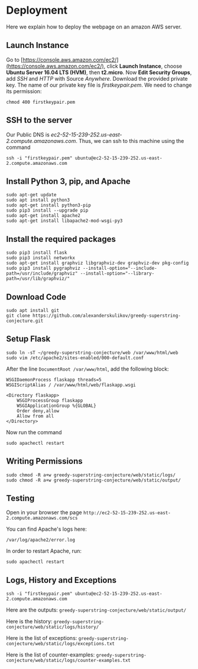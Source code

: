 # Deployment
Here we explain how to deploy the webpage on an amazon AWS server.

## Launch Instance

Go to [https://console.aws.amazon.com/ec2/](https://console.aws.amazon.com/ec2/), click **Launch Instance**, choose **Ubuntu Server 16.04 LTS (HVM)**, then **t2.micro**. Now **Edit Security Groups**, add *SSH* and *HTTP* with Source *Anywhere*. Download the provided private key. The name of our private key file is *firstkeypair.pem*. We need to change its permission:
```
chmod 400 firstkeypair.pem
```

## SSH to the server
Our Public DNS is *ec2-52-15-239-252.us-east-2.compute.amazonaws.com*. Thus, we can ssh to this machine using the command
```
ssh -i "firstkeypair.pem" ubuntu@ec2-52-15-239-252.us-east-2.compute.amazonaws.com
```

## Install Python 3, pip, and Apache
```
sudo apt-get update
sudo apt install python3
sudo apt-get install python3-pip
sudo pip3 install --upgrade pip
sudo apt-get install apache2
sudo apt-get install libapache2-mod-wsgi-py3
```

## Install the required packages

```
sudo pip3 install flask
sudo pip3 install networkx
sudo apt-get install graphviz libgraphviz-dev graphviz-dev pkg-config
sudo pip3 install pygraphviz --install-option="--include-path=/usr/include/graphviz" --install-option="--library-path=/usr/lib/graphviz/"
```

## Download Code
```
sudo apt install git
git clone https://github.com/alexanderskulikov/greedy-superstring-conjecture.git
```
   
## Setup Flask
```
sudo ln -sT ~/greedy-superstring-conjecture/web /var/www/html/web
sudo vim /etc/apache2/sites-enabled/000-default.conf
```
After the line `DocumentRoot /var/www/html`, add the following block:
```
WSGIDaemonProcess flaskapp threads=5
WSGIScriptAlias / /var/www/html/web/flaskapp.wsgi

<Directory flaskapp>
    WSGIProcessGroup flaskapp
    WSGIApplicationGroup %{GLOBAL}
    Order deny,allow
    Allow from all
</Directory>
```

Now run the command
```
sudo apachectl restart
```

## Writing Permissions
```
sudo chmod -R a+w greedy-superstring-conjecture/web/static/logs/
sudo chmod -R a+w greedy-superstring-conjecture/web/static/output/
```

## Testing

Open in your browser the page `http://ec2-52-15-239-252.us-east-2.compute.amazonaws.com/scs`

You can find Apache's logs here:
```
/var/log/apache2/error.log
```

In order to restart Apache, run:
```
sudo apachectl restart
```

## Logs, History and Exceptions

```
ssh -i "firstkeypair.pem" ubuntu@ec2-52-15-239-252.us-east-2.compute.amazonaws.com
```

Here are the outputs: `greedy-superstring-conjecture/web/static/output/`

Here is the history: `greedy-superstring-conjecture/web/static/logs/history/`

Here is the list of exceptions: `greedy-superstring-conjecture/web/static/logs/exceptions.txt`

Here is the list of counter-examples: `greedy-superstring-conjecture/web/static/logs/counter-examples.txt`